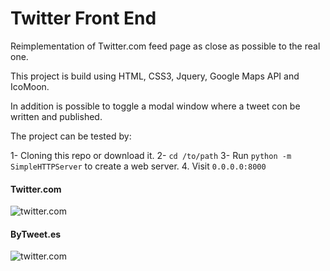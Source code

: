 # Twitter Front End

Reimplementation of Twitter.com feed page as close as possible to the real one.

This project is build using HTML, CSS3, Jquery, Google Maps API and IcoMoon.

In addition is possible to toggle a modal window where a tweet con be written and published.

The project can be tested by: 

1- Cloning this repo or download it.
2- `cd /to/path` 
3- Run `python -m SimpleHTTPServer` to create a web server.
4. Visit `0.0.0.0:8000`

#### Twitter.com

![twitter.com](https://github.com/byverdu/twitter_front_end/assets/real.jpg)

#### ByTweet.es

![twitter.com](https://github.com/byverdu/twitter_front_end/assets/mine.jpg)





